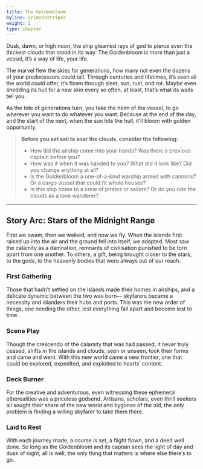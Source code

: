```yaml
---
title: The Goldenbloom
byline: crimsonstripes
weight: 2
type: chapter
---
```


Dusk, dawn, or high noon, the ship gleamed rays of god to pierce even the thickest clouds that stood in its way. The Goldenbloom is more than just a vessel, it’s a way of life, your life.

The marvel flew the skies for generations, how many not even the dozens of your predecessors could tell. Through centuries and lifetimes, it’s seen all the world could offer, it’s flown through sleet, sun, rust, and rot. Maybe even shedding its hull for a new skin every so often, at least, that’s what its walls tell you.

As the tide of generations turn, you take the helm of the vessel, to go wherever you want to do whatever you want. Because at the end of the day, and the start of the next, when the sun hits the hull, it’ll bloom with golden opportunity.

> **Before you set sail to soar the clouds, consider the following:**
> - How did the airship come into your hands? Was there a previous captain before you?
> - How was it when it was handed to you? What did it look like? Did you change anything at all?
> - Is the Goldenbloom a one-of-a-kind warship armed with cannons? Or a cargo vessel that could fit whole houses?
> - Is this ship home to a crew of pirates or sailors? Or do you ride the clouds as a lone wanderer?

***

## Story Arc: Stars of the Midnight Range
First we swam, then we walked, and now we fly. When the islands first raised up into the air and the ground fell into itself, we adapted. Most saw the calamity as a damnation, remnants of civilisation punished to be torn apart from one another. To others, a gift, being brought closer to the stars, to the gods, to the heavenly bodies that were always out of our reach.

### First Gathering
Those that hadn’t settled on the islands made their homes in airships, and a delicate dynamic between the two was born— skyfarers became a necessity and islanders their hubs and ports. This was the new order of things, one needing the other, lest everything fall apart and become lost to time.

### Scene Play
Though the crescendo of the calamity that was had passed, it never truly ceased, shifts in the islands and clouds, seen or unseen, took their forms and came and went. With this new world came a new frontier, one that could be explored, expedited, and exploited to hearts’ content.

### Deck Burner
For the creative and adventurous, even witnessing these ephemeral etherealities was a priceless godsend. Artisans, scholars, even thrill seekers all sought their share of the new world and bygones of the old, the only problem is finding a willing skyfarer to take them there.

### Laid to Rest
With each journey made, a course is set, a flight flown, and a deed well done. So long as the Goldenbloom and its captain sees the light of day and dusk of night, all is well, the only thing that matters is where else there’s to go. 
